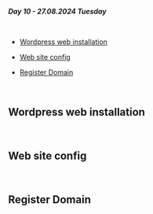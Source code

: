 _**Day 10 - 27.08.2024 Tuesday**_

<br>

- [Wordpress web installation](#Wordpress-web-installation)

- [Web site config](#Web-site-config)

- [Register Domain](#Register-Domain)

<br>

## Wordpress web installation

<br>

## Web site config

<br>

## Register Domain

<br>
